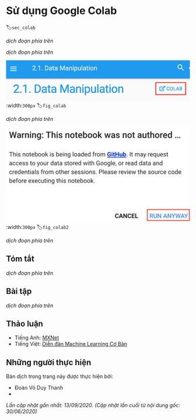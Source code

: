 <!--
# Using Google Colab
-->

# Sử dụng Google Colab
:label:`sec_colab`


<!--
We introduced how to run this book on AWS in :numref:`sec_sagemaker` and :numref:`sec_aws`.
Another option is running this book on [Google Colab](https://colab.research.google.com/), which provides free GPU if you have a Google account.
-->

*dịch đoạn phía trên*


<!--
To run a section on Colab, you can simply click the `Colab` button to the right of the title of that section, such as in :numref:`fig_colab`. 
-->

*dịch đoạn phía trên*


<!--
![Open a section on Colab](../img/colab.png)
-->

![*dịch mô tả phía trên*](../img/colab.png)
:width:`300px`
:label:`fig_colab`


<!--
When it is the first time you execute a code cell, you will receive a warning message as shown in :numref:`fig_colab2`.
You may click "RUN ANYWAY" to ignore it.
-->

*dịch đoạn phía trên*


<!--
![The warning message for running a section on Colab](../img/colab-2.png)
-->

![*dịch mô tả phía trên*](../img/colab-2.png)
:width:`300px`
:label:`fig_colab2`


<!--
Next, Colab will connect you to an instance to run this notebook. Specifically, if GPU is needed, 
such as when invoking the `d2l.try_gpu()` function, we will request Colab to connect to a GPU instance automatically.
-->

*dịch đoạn phía trên*

## Tóm tắt

<!--
You can use Google Colab to run each section of this book with GPUs.
-->

*dịch đoạn phía trên*


## Bài tập

<!--
Try to edit and run the code in this book using Google Colab.
-->

*dịch đoạn phía trên*


## Thảo luận
* Tiếng Anh: [MXNet](https://discuss.d2l.ai/t/424)
* Tiếng Việt: [Diễn đàn Machine Learning Cơ Bản](https://forum.machinelearningcoban.com/c/d2l)


## Những người thực hiện
Bản dịch trong trang này được thực hiện bởi:

* Đoàn Võ Duy Thanh
* 

*Lần cập nhật gần nhất: 13/09/2020. (Cập nhật lần cuối từ nội dung gốc: 30/06/2020)*

